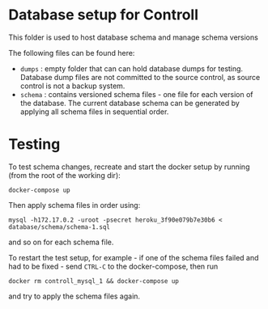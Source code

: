 # Database setup for Controll

This folder is used to host database schema and manage schema versions

The following files can be found here:

- `dumps` : empty folder that can can hold database dumps for testing. Database dump files 
  are not committed to the source control, as source control is not a backup system.
- `schema` : contains versioned schema files - one file for each version of the database.
  The current database schema can be generated by applying all schema files in sequential order.

# Testing

To test schema changes, recreate and start the docker setup by running (from the root of the
working dir):

~~~
docker-compose up
~~~

Then apply schema files in order using:

~~~
mysql -h172.17.0.2 -uroot -psecret heroku_3f90e079b7e30b6 < database/schema/schema-1.sql
~~~

and so on for each schema file.

To restart the test setup, for example - if one of the schema files failed and had to be fixed -
send `CTRL-C` to the docker-compose, then run

~~~
docker rm controll_mysql_1 && docker-compose up
~~~

and try to apply the schema files again.